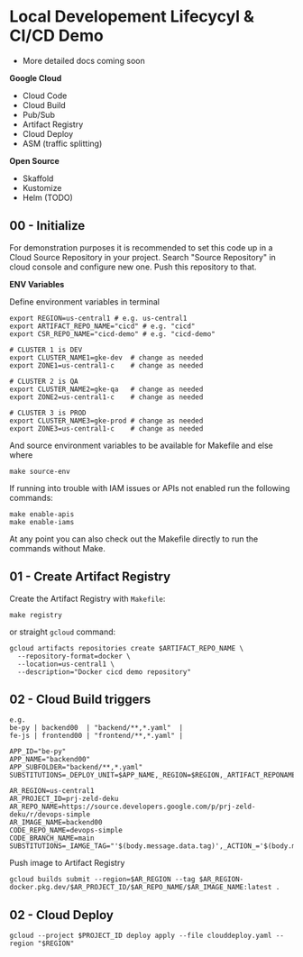 # Local Developement Lifecycyl & CI/CD Demo

* More detailed docs coming soon

**Google Cloud**
- Cloud Code
- Cloud Build
- Pub/Sub
- Artifact Registry
- Cloud Deploy
- ASM (traffic splitting)

**Open Source**
- Skaffold
- Kustomize
- Helm (TODO)

## 00 - Initialize

For demonstration purposes it is recommended to set this code up in a Cloud Source Repository in your project. Search "Source Repository" in cloud console and configure new one. Push this repository to that.

**ENV Variables**

Define environment variables in terminal

```
export REGION=us-central1 # e.g. us-central1
export ARTIFACT_REPO_NAME="cicd" # e.g. "cicd"
export CSR_REPO_NAME="cicd-demo" # e.g. "cicd-demo"

# CLUSTER 1 is DEV
export CLUSTER_NAME1=gke-dev  # change as needed
export ZONE1=us-central1-c    # change as needed

# CLUSTER 2 is QA
export CLUSTER_NAME2=gke-qa   # change as needed
export ZONE2=us-central1-c    # change as needed

# CLUSTER 3 is PROD
export CLUSTER_NAME3=gke-prod # change as needed
export ZONE3=us-central1-c    # change as needed
```

And source environment variables to be available for Makefile and else where

```
make source-env
```

If running into trouble with IAM issues or APIs not enabled run the following commands:

```
make enable-apis
make enable-iams
```

At any point you can also check out the Makefile directly to run the commands without Make.

## 01 - Create Artifact Registry

Create the Artifact Registry with `Makefile`:

```
make registry
```

or straight `gcloud` command:

```
gcloud artifacts repositories create $ARTIFACT_REPO_NAME \
  --repository-format=docker \
  --location=us-central1 \
  --description="Docker cicd demo repository"
```

## 02 - Cloud Build triggers

```
e.g.
be-py | backend00  | "backend/**,*.yaml"  |
fe-js | frontend00 | "frontend/**,*.yaml" |

APP_ID="be-py"
APP_NAME="backend00"
APP_SUBFOLDER="backend/**,*.yaml"
SUBSTITUTIONS=_DEPLOY_UNIT=$APP_NAME,_REGION=$REGION,_ARTIFACT_REPONAME=$ARTIFACT_REPONAME
```

```
AR_REGION=us-central1
AR_PROJECT_ID=prj-zeld-deku
AR_REPO_NAME=https://source.developers.google.com/p/prj-zeld-deku/r/devops-simple
AR_IMAGE_NAME=backend00
CODE_REPO_NAME=devops-simple
CODE_BRANCH_NAME=main
SUBSTITUTIONS=_IAMGE_TAG="'$(body.message.data.tag)',_ACTION_='$(body.message.data.action)'"
```

Push image to Artifact Registry

```
gcloud builds submit --region=$AR_REGION --tag $AR_REGION-docker.pkg.dev/$AR_PROJECT_ID/$AR_REPO_NAME/$AR_IMAGE_NAME:latest .
```

## 02 - Cloud Deploy

```
gcloud --project $PROJECT_ID deploy apply --file clouddeploy.yaml --region "$REGION"
```
